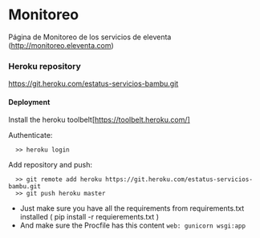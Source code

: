 # Monitoreo
Página de Monitoreo de los servicios de eleventa (http://monitoreo.eleventa.com)

### Heroku repository
https://git.heroku.com/estatus-servicios-bambu.git


#### Deployment

Install the heroku toolbelt[https://toolbelt.heroku.com/]

Authenticate:
```
  >> heroku login
```
Add repository and push:
```
  >> git remote add heroku https://git.heroku.com/estatus-servicios-bambu.git
  >> git push heroku master
```

- Just make sure you have all the requirements from requirements.txt installed ( pip install -r requierements.txt )
- And make sure the Procfile has this content
` web: gunicorn wsgi:app `
